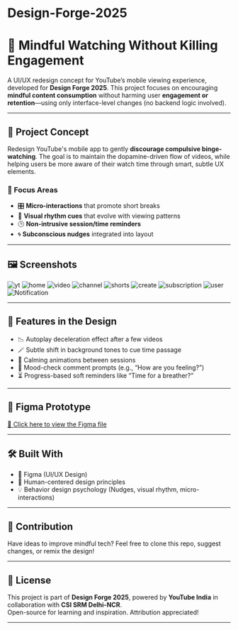 # Design-Forge-2025

# 📱 Mindful Watching Without Killing Engagement

A UI/UX redesign concept for YouTube’s mobile viewing experience, developed for **Design Forge 2025**. This project focuses on encouraging **mindful content consumption** without harming user **engagement or retention**—using only interface-level changes (no backend logic involved).

---

## 🧠 Project Concept

Redesign YouTube's mobile app to gently **discourage compulsive binge-watching**. The goal is to maintain the dopamine-driven flow of videos, while helping users be more aware of their watch time through smart, subtle UX elements.

### 🎯 Focus Areas
- 🎛 **Micro-interactions** that promote short breaks  
- 🌈 **Visual rhythm cues** that evolve with viewing patterns  
- 🕒 **Non-intrusive session/time reminders**  
- 🌀 **Subconscious nudges** integrated into layout  

---

## 🖼️ Screenshots

![yt](https://github.com/user-attachments/assets/89c2dc50-1942-4114-b164-f8f40d6e4d1a)
![home](https://github.com/user-attachments/assets/67080f59-0810-43ec-976f-cfb584f783fd)
![video](https://github.com/user-attachments/assets/85820015-a082-4cda-b0d7-8d4777849993)
![channel](https://github.com/user-attachments/assets/ac2cc7fa-a2b7-49f5-af5a-eebd32e9f5df)
![shorts](https://github.com/user-attachments/assets/3fa7691a-b80f-4f3c-a72e-987963693de0)
![create](https://github.com/user-attachments/assets/6b07110c-0185-4406-be83-9da0f251e124)
![subscription](https://github.com/user-attachments/assets/8a90acc6-8e12-4398-8150-054242bb35dd)
![user](https://github.com/user-attachments/assets/f5c8c592-295c-4b2e-954b-2e80668d1325)
![Notification](https://github.com/user-attachments/assets/deec7f75-d352-42a7-a291-db9e96e4ac2d)

---

## 🧩 Features in the Design

- 📉 Autoplay deceleration effect after a few videos
- 🪄 Subtle shift in background tones to cue time passage
- 🌿 Calming animations between sessions
- 💬 Mood-check comment prompts (e.g., “How are you feeling?”)
- ⏳ Progress-based soft reminders like “Time for a breather?”

---

## 📁 Figma Prototype

[🔗 Click here to view the  Figma file]((https://www.figma.com/proto/wUx11XwHX633M4JXIWkOje/Design-Forge?page-id=0%3A1&node-id=9-8&p=f&viewport=479%2C-88%2C0.78&t=RZ2QxrO5bk7VafZi-1&scaling=min-zoom&content-scaling=fixed&starting-point-node-id=4%3A10))

---

## 🛠️ Built With

- 🎨 Figma (UI/UX Design)
- 🧠 Human-centered design principles
- 💡 Behavior design psychology (Nudges, visual rhythm, micro-interactions)

---

## 📌 Contribution

Have ideas to improve mindful tech? Feel free to clone this repo, suggest changes, or remix the design!

---

## 📃 License

This project is part of **Design Forge 2025**, powered by **YouTube India** in collaboration with **CSI SRM Delhi-NCR**.  
Open-source for learning and inspiration. Attribution appreciated!

---
